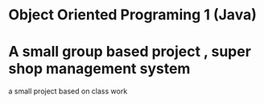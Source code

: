 # Object Oriented Programing 1 (Java)
# A small group based project , super shop management system

a small project based on class work
